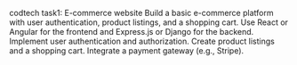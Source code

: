 codtech task1:
E-commerce website
Build a basic e-commerce platform with user authentication,
product listings, and a shopping cart. Use React or Angular for
the frontend and Express.js or Django for the backend.
Implement user authentication and authorization. Create product
listings and a shopping cart. Integrate a payment gateway (e.g.,
Stripe).

